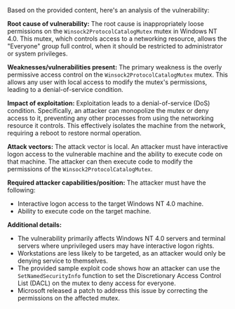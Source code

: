 Based on the provided content, here's an analysis of the vulnerability:

**Root cause of vulnerability:**
The root cause is inappropriately loose permissions on the `Winsock2ProtocolCatalogMutex` mutex in Windows NT 4.0. This mutex, which controls access to a networking resource, allows the "Everyone" group full control, when it should be restricted to administrator or system privileges.

**Weaknesses/vulnerabilities present:**
The primary weakness is the overly permissive access control on the `Winsock2ProtocolCatalogMutex` mutex. This allows any user with local access to modify the mutex's permissions, leading to a denial-of-service condition.

**Impact of exploitation:**
Exploitation leads to a denial-of-service (DoS) condition. Specifically, an attacker can monopolize the mutex or deny access to it, preventing any other processes from using the networking resource it controls. This effectively isolates the machine from the network, requiring a reboot to restore normal operation.

**Attack vectors:**
The attack vector is local. An attacker must have interactive logon access to the vulnerable machine and the ability to execute code on that machine. The attacker can then execute code to modify the permissions of the `Winsock2ProtocolCatalogMutex`.

**Required attacker capabilities/position:**
The attacker must have the following:
*   Interactive logon access to the target Windows NT 4.0 machine.
*   Ability to execute code on the target machine.

**Additional details:**
*   The vulnerability primarily affects Windows NT 4.0 servers and terminal servers where unprivileged users may have interactive logon rights.
*   Workstations are less likely to be targeted, as an attacker would only be denying service to themselves.
*   The provided sample exploit code shows how an attacker can use the `SetNamedSecurityInfo` function to set the Discretionary Access Control List (DACL) on the mutex to deny access for everyone.
*   Microsoft released a patch to address this issue by correcting the permissions on the affected mutex.